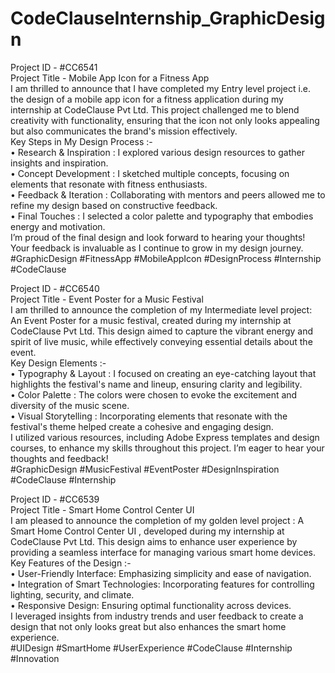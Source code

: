 # CodeClauseInternship_GraphicDesign
Project ID - #CC6541       
Project Title - Mobile App Icon for a Fitness App               
I am thrilled to announce that I have completed my Entry level project i.e. the design of a mobile app icon for a fitness application during my internship at CodeClause Pvt Ltd. This project challenged me to blend creativity with functionality, ensuring that the icon not only looks appealing but also communicates the brand's mission effectively.   
Key Steps in My Design Process :-      
• Research & Inspiration : I explored various design resources to gather insights and inspiration.     
• Concept Development : I sketched multiple concepts, focusing on elements that resonate with fitness enthusiasts.      
• Feedback & Iteration : Collaborating with mentors and peers allowed me to refine my design based on constructive feedback.     
• Final Touches : I selected a color palette and typography that embodies energy and motivation.     
I’m proud of the final design and look forward to hearing your thoughts! Your feedback is invaluable as I continue to grow in my design journey.       
#GraphicDesign #FitnessApp #MobileAppIcon #DesignProcess #Internship #CodeClause

Project ID - #CC6540   
Project Title - Event Poster for a Music Festival   
I am thrilled to announce the completion of my Intermediate level project: An Event Poster for a music festival, created during my internship at CodeClause Pvt Ltd. This design aimed to capture the vibrant energy and spirit of live music, while effectively conveying essential details about the event.      
Key Design Elements :-    
• Typography & Layout : I focused on creating an eye-catching layout that highlights the festival's name and lineup, ensuring clarity and legibility.    
• Color Palette : The colors were chosen to evoke the excitement and diversity of the music scene.    
• Visual Storytelling : Incorporating elements that resonate with the festival's theme helped create a cohesive and engaging design.     
I utilized various resources, including Adobe Express templates and design courses, to enhance my skills throughout this project. I’m eager to hear your thoughts and feedback!       
#GraphicDesign #MusicFestival #EventPoster #DesignInspiration #CodeClause #Internship 

Project ID - #CC6539    
Project Title - Smart Home Control Center UI        
I am pleased to announce the completion of my golden level project : A Smart Home Control Center UI , developed during my internship at CodeClause Pvt Ltd. This design aims to enhance user experience by providing a seamless interface for managing various smart home devices.        
Key Features of the Design :-      
• User-Friendly Interface: Emphasizing simplicity and ease of navigation.     
• Integration of Smart Technologies: Incorporating features for controlling lighting, security, and climate.       
• Responsive Design: Ensuring optimal functionality across devices.       
I leveraged insights from industry trends and user feedback to create a design that not only looks great but also enhances the smart home experience.      
#UIDesign #SmartHome #UserExperience #CodeClause #Internship #Innovation


